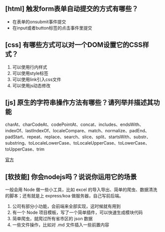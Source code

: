 ## [html] 触发form表单自动提交的方式有哪些？

* 在表单的onsubmit事件提交
* 在input或者button标签的点击事件里提交

## [css] 有哪些方式可以对一个DOM设置它的CSS样式？

1. 可以使用行内样式
2. 可以使用style标签
3. 可以使用link引入css文件
4. 可以使用js动态修改

## [js] 原生的字符串操作方法有哪些？请列举并描述其功能

charAt、charCodeAt、codePointAt、concat、includes、endsWith、indexOf、lastIndexOf、localeCompare、match、normalize、padEnd、padStart、repeat、replace、search、slice、split、startsWith、substr、substring、toLocaleLowerCase、toLocaleUpperCase、toLowerCase、toUpperCase、trim

[官方](https://developer.mozilla.org/zh-CN/docs/Web/JavaScript/Reference/Global_Objects/String/prototype)

## [软技能] 你会nodejs吗？说说你运用它的场景

一般会用 Node 做一些小工具，比如 excel 的导入导出、简单的爬虫、数据清洗的脚本；还有就是上 express/koa 做服务器，自己写前后端。

1. 公司有部分小功能，会前端来全部实现，这时候就有用到
2. 有一个 Node 项目模板，写了一个简单插件，可以快速生成模块代码
3. 简单爬虫，就爬过所有省市区的 json 数据
4. 一些文件操作，比如对 .md 文件插入一些前置内容
